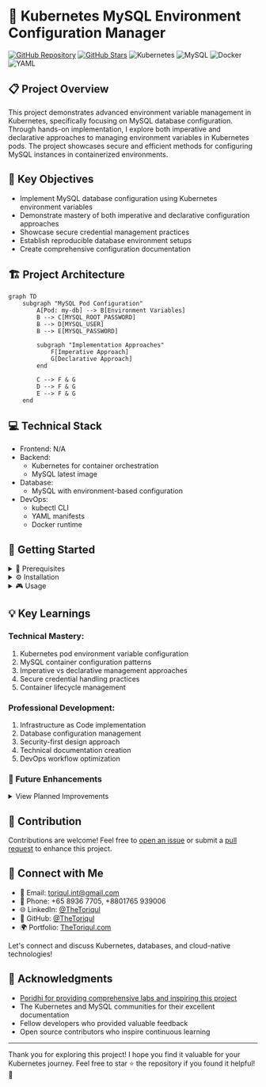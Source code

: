 # 🌉 Kubernetes MySQL Environment Configuration Manager

[![GitHub Repository](https://img.shields.io/badge/GitHub-k8s--mysql--env--config-blue?style=flat&logo=github)](https://github.com/TheToriqul/k8s-mysql-env-config)
[![GitHub Stars](https://img.shields.io/github/stars/TheToriqul/k8s-mysql-env-config?style=social)](https://github.com/TheToriqul/k8s-mysql-env-config/stargazers)
![Kubernetes](https://img.shields.io/badge/Kubernetes-326CE5?style=flat&logo=kubernetes&logoColor=white)
![MySQL](https://img.shields.io/badge/MySQL-4479A1?style=flat&logo=mysql&logoColor=white)
![Docker](https://img.shields.io/badge/Docker-2496ED?style=flat&logo=docker&logoColor=white)
![YAML](https://img.shields.io/badge/YAML-CB171E?style=flat&logo=yaml&logoColor=white)

## 📋 Project Overview

This project demonstrates advanced environment variable management in Kubernetes, specifically focusing on MySQL database configuration. Through hands-on implementation, I explore both imperative and declarative approaches to managing environment variables in Kubernetes pods. The project showcases secure and efficient methods for configuring MySQL instances in containerized environments.

## 🎯 Key Objectives

- Implement MySQL database configuration using Kubernetes environment variables
- Demonstrate mastery of both imperative and declarative configuration approaches
- Showcase secure credential management practices
- Establish reproducible database environment setups
- Create comprehensive configuration documentation

## 🏗️ Project Architecture

```mermaid
graph TD
    subgraph "MySQL Pod Configuration"
        A[Pod: my-db] --> B[Environment Variables]
        B --> C[MYSQL_ROOT_PASSWORD]
        B --> D[MYSQL_USER]
        B --> E[MYSQL_PASSWORD]

        subgraph "Implementation Approaches"
            F[Imperative Approach]
            G[Declarative Approach]
        end

        C --> F & G
        D --> F & G
        E --> F & G
    end
```

## 💻 Technical Stack

- Frontend: N/A
- Backend:
  - Kubernetes for container orchestration
  - MySQL latest image
- Database:
  - MySQL with environment-based configuration
- DevOps:
  - kubectl CLI
  - YAML manifests
  - Docker runtime

## 🚀 Getting Started

<details>
<summary>🐳 Prerequisites</summary>

- Kubernetes cluster (local or cloud-based)
- kubectl CLI tool installed and configured
- Docker runtime installed
- Basic understanding of MySQL configuration
- Text editor (VS Code recommended)

</details>

<details>
<summary>⚙️ Installation</summary>

1. Clone the repository:
   ```bash
   git clone https://github.com/TheToriqul/k8s-mysql-env-config.git
   ```
2. Navigate to the project directory:
   ```bash
   cd k8s-mysql-env-config
   ```
3. Verify cluster access:
   ```bash
   kubectl cluster-info
   ```

</details>

<details>
<summary>🎮 Usage</summary>

> ⚠️ **Security Warning**: This implementation uses environment variables directly for database credentials. This is suitable for learning purposes but **NOT recommended for production use**. In production environments, always use Kubernetes Secrets or a secure secrets management system to handle sensitive data.

1. Create MySQL pod (Imperative Approach):

   ```bash
   kubectl run my-db --image=mysql:latest \
       --env="MYSQL_ROOT_PASSWORD=abc123" \
       --env="MYSQL_USER=user1" \
       --env="MYSQL_PASSWORD=user1@mydb"
   ```

2. Or use Declarative Approach (env.yaml):
  - Get the configuration file : [env.yaml](env.yaml)

3. Apply the configuration:

   ```bash
   kubectl create -f env.yaml
   ```

4. Verify deployment:
   ```bash
   kubectl get pod my-db
   kubectl describe pod my-db
   ```

> 🔒 **Production Best Practice**: For production deployments:
>
> - Use Kubernetes Secrets for sensitive data
> - Implement proper access controls
> - Consider using a secrets management solution
> - Regularly rotate credentials
> - Never store credentials in plain text or version control

For comprehensive command reference, check [reference-commands.md](reference-commands.md).

</details>


## 💡 Key Learnings

### Technical Mastery:

1. Kubernetes pod environment variable configuration
2. MySQL container configuration patterns
3. Imperative vs declarative management approaches
4. Secure credential handling practices
5. Container lifecycle management

### Professional Development:

1. Infrastructure as Code implementation
2. Database configuration management
3. Security-first design approach
4. Technical documentation creation
5. DevOps workflow optimization

### 🔄 Future Enhancements

<details>
<summary>View Planned Improvements</summary>

1. Implement ConfigMaps for non-sensitive configuration
2. Add Kubernetes Secrets management
3. Create multi-environment deployment templates
4. Add database initialization scripts
5. Implement automated backup procedures
6. Add monitoring and alerting setup

</details>

## 🙌 Contribution

Contributions are welcome! Feel free to [open an issue](https://github.com/TheToriqul/k8s-mysql-env-config/issues) or submit a [pull request](https://github.com/TheToriqul/k8s-mysql-env-config/pulls) to enhance this project.

## 📧 Connect with Me

- 📧 Email: toriqul.int@gmail.com
- 📱 Phone: +65 8936 7705, +8801765 939006
- 🌐 LinkedIn: [@TheToriqul](https://www.linkedin.com/in/thetoriqul/)
- 🐙 GitHub: [@TheToriqul](https://github.com/TheToriqul)
- 🌍 Portfolio: [TheToriqul.com](https://thetoriqul.com)

Let's connect and discuss Kubernetes, databases, and cloud-native technologies!

## 👏 Acknowledgments

- [Poridhi for providing comprehensive labs and inspiring this project](https://devops.poridhi.io/)
- The Kubernetes and MySQL communities for their excellent documentation
- Fellow developers who provided valuable feedback
- Open source contributors who inspire continuous learning

---

Thank you for exploring this project! I hope you find it valuable for your Kubernetes journey. Feel free to star ⭐ the repository if you found it helpful! 🚀
